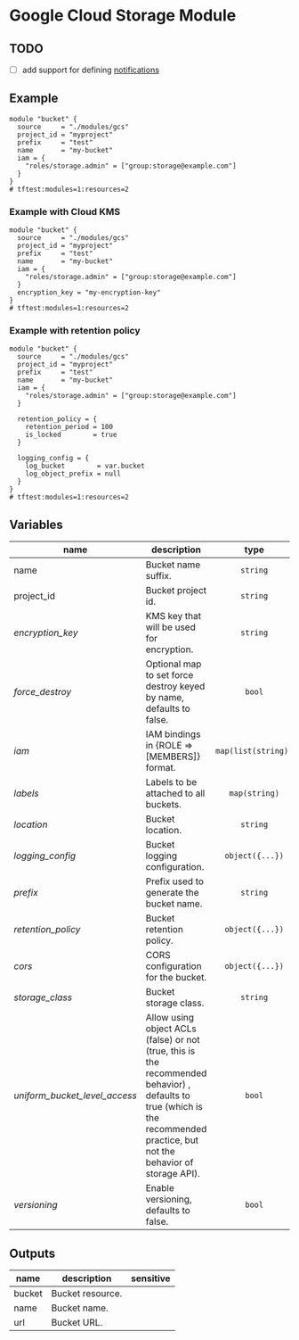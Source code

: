 # Google Cloud Storage Module

## TODO

- [ ] add support for defining [notifications](https://www.terraform.io/docs/providers/google/r/storage_notification.html)

## Example

```hcl
module "bucket" {
  source     = "./modules/gcs"
  project_id = "myproject"
  prefix     = "test"
  name       = "my-bucket"
  iam = {
    "roles/storage.admin" = ["group:storage@example.com"]
  }
}
# tftest:modules=1:resources=2
```

### Example with Cloud KMS

```hcl
module "bucket" {
  source     = "./modules/gcs"
  project_id = "myproject"
  prefix     = "test"
  name       = "my-bucket"
  iam = {
    "roles/storage.admin" = ["group:storage@example.com"]
  }
  encryption_key = "my-encryption-key"
}
# tftest:modules=1:resources=2
```

### Example with retention policy

```hcl
module "bucket" {
  source     = "./modules/gcs"
  project_id = "myproject"
  prefix     = "test"
  name       = "my-bucket"
  iam = {
    "roles/storage.admin" = ["group:storage@example.com"]
  }

  retention_policy = {
    retention_period = 100
    is_locked        = true
  }

  logging_config = {
    log_bucket        = var.bucket
    log_object_prefix = null
  }
}
# tftest:modules=1:resources=2
```

<!-- BEGIN TFDOC -->
## Variables

| name                          | description                                                                                                                                                                  |                                                                                                                             type                                                                                                                             | required |                                                                                                                                                                                                   default                                                                                                                                                                                                   |
| ----------------------------- | ---------------------------------------------------------------------------------------------------------------------------------------------------------------------------- | :----------------------------------------------------------------------------------------------------------------------------------------------------------------------------------------------------------------------------------------------------------: | :------: | :---------------------------------------------------------------------------------------------------------------------------------------------------------------------------------------------------------------------------------------------------------------------------------------------------------------------------------------------------------------------------------------------------------: |
| name                          | Bucket name suffix.                                                                                                                                                          |                                                                                                                 <code title="">string</code>                                                                                                                 |    ✓     |                                                                                                                                                                                                                                                                                                                                                                                                             |
| project_id                    | Bucket project id.                                                                                                                                                           |                                                                                                                 <code title="">string</code>                                                                                                                 |    ✓     |                                                                                                                                                                                                                                                                                                                                                                                                             |
| *encryption_key*              | KMS key that will be used for encryption.                                                                                                                                    |                                                                                                                 <code title="">string</code>                                                                                                                 |          |                                                                                                                                                                                         <code title="">null</code>                                                                                                                                                                                          |
| *force_destroy*               | Optional map to set force destroy keyed by name, defaults to false.                                                                                                          |                                                                                                                  <code title="">bool</code>                                                                                                                  |          |                                                                                                                                                                                         <code title="">false</code>                                                                                                                                                                                         |
| *iam*                         | IAM bindings in {ROLE => [MEMBERS]} format.                                                                                                                                  |                                                                                           <code title="map&#40;list&#40;string&#41;&#41;">map(list(string))</code>                                                                                           |          |                                                                                                                                                                                          <code title="">{}</code>                                                                                                                                                                                           |
| *labels*                      | Labels to be attached to all buckets.                                                                                                                                        |                                                                                                     <code title="map&#40;string&#41;">map(string)</code>                                                                                                     |          |                                                                                                                                                                                          <code title="">{}</code>                                                                                                                                                                                           |
| *location*                    | Bucket location.                                                                                                                                                             |                                                                                                                 <code title="">string</code>                                                                                                                 |          |                                                                                                                                                                                          <code title="">EU</code>                                                                                                                                                                                           |
| *logging_config*              | Bucket logging configuration.                                                                                                                                                |                                                          <code title="object&#40;&#123;&#10;log_bucket        &#61; string&#10;log_object_prefix &#61; string&#10;&#125;&#41;">object({...})</code>                                                          |          |                                                                                                                                                                                         <code title="">null</code>                                                                                                                                                                                          |
| *prefix*                      | Prefix used to generate the bucket name.                                                                                                                                     |                                                                                                                 <code title="">string</code>                                                                                                                 |          |                                                                                                                                                                                         <code title="">null</code>                                                                                                                                                                                          |
| *retention_policy*            | Bucket retention policy.                                                                                                                                                     |                                                            <code title="object&#40;&#123;&#10;retention_period &#61; number&#10;is_locked        &#61; bool&#10;&#125;&#41;">object({...})</code>                                                            |          |                                                                                                                                                                                         <code title="">null</code>                                                                                                                                                                                          |
| *cors*                        | CORS configuration for the bucket.                                                                                                                                           | <code title="object&#40;&#123;&#10;origin                            &#61; list(string)&#10;method                        &#61; list(string)&#10;response_header   &#61; list(string)&#10;max_age_seconds &#61; number&#10;&#125;&#41;">object({...})</code> |          |                                                                                                                                                                                         <code title="">null</code>                                                                                                                                                                                          |
| *storage_class*               | Bucket storage class.                                                                                                                                                        |                                                                                                                 <code title="">string</code>                                                                                                                 |          | <code title="MULTI_REGIONAL&#10;validation &#123;&#10;condition     &#61; contains&#40;&#91;&#34;STANDARD&#34;, &#34;MULTI_REGIONAL&#34;, &#34;REGIONAL&#34;, &#34;NEARLINE&#34;, &#34;COLDLINE&#34;, &#34;ARCHIVE&#34;&#93;, var.storage_class&#41;&#10;error_message &#61; &#34;Storage class must be one of STANDARD, MULTI_REGIONAL, REGIONAL, NEARLINE, COLDLINE, ARCHIVE.&#34;&#10;&#125;">...</code> |
| *uniform_bucket_level_access* | Allow using object ACLs (false) or not (true, this is the recommended behavior) , defaults to true (which is the recommended practice, but not the behavior of storage API). |                                                                                                                  <code title="">bool</code>                                                                                                                  |          |                                                                                                                                                                                         <code title="">true</code>                                                                                                                                                                                          |
| *versioning*                  | Enable versioning, defaults to false.                                                                                                                                        |                                                                                                                  <code title="">bool</code>                                                                                                                  |          |                                                                                                                                                                                         <code title="">false</code>                                                                                                                                                                                         |

## Outputs

| name   | description      | sensitive |
| ------ | ---------------- | :-------: |
| bucket | Bucket resource. |           |
| name   | Bucket name.     |           |
| url    | Bucket URL.      |           |
<!-- END TFDOC -->
